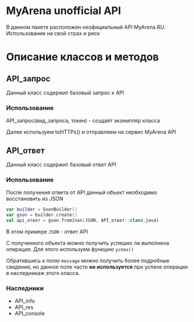 # MyArena unofficial API

В данном пакете расположен неофициальный API MyArena.RU. Использование на свой страх и риск

# Описание классов и методов

## API_запрос

Данный класс содержит базовый запрос к API

### Использование

API_запрос(вид_запроса, токен) - создаёт экземпляр класса

Далее используем toHTTPs() и отправляем на сервис MyArena API

## API_ответ

Данный класс содержит базовый ответ API

### Использование

После получения ответа от API данный объект необходимо восстановить из JSON

```kotlin
var builder = GsonBuilder()
var gson = builder.create()
val api_ответ = gson.fromJson(JSON, API_ответ::class.java)
```
В этом примере `JSON` - ответ API

С полученного объекта можно получить успешно ли выполнена операция. Для этого используем функцию `успех()`

Обратившись к полю `message` можно получить более подробные сведения, но данное поле часто **не используется** при успехе операции в наследникаж этого класса.

### Наследники

* API_info
* API_res
* API_console
